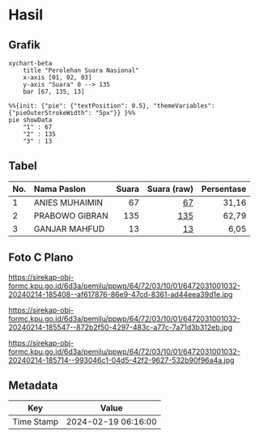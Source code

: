# Hasil

## Grafik

```mermaid
xychart-beta
    title "Perolehan Suara Nasional"
    x-axis [01, 02, 03]
    y-axis "Suara" 0 --> 135
    bar [67, 135, 13]
```

```mermaid
%%{init: {"pie": {"textPosition": 0.5}, "themeVariables": {"pieOuterStrokeWidth": "5px"}} }%%
pie showData
    "1" : 67
    "2" : 135
    "3" : 13
```

## Tabel

| No. | Nama Paslon    | Suara | Suara (raw) | Persentase |
|:--- |:-------------- | -----:| -----------:| ----------:|
| 1   | ANIES MUHAIMIN | 67    | [67][p-1]   | 31,16      |
| 2   | PRABOWO GIBRAN | 135   | [135][p-2]  | 62,79      |
| 3   | GANJAR MAHFUD  | 13    | [13][p-3]   | 6,05       |


[p-1]: https://github.com/gigit-pemilu/pemilu-2024/blob/main/pilpres/hitung-suara/sub/64-kalimantan-timur/sub/72-kota-samarinda/sub/03-samarinda-ulu/sub/1001-teluk-lerong-ilir/sub/032-tps/sub/paslon-1.txt
[p-2]: https://github.com/gigit-pemilu/pemilu-2024/blob/main/pilpres/hitung-suara/sub/64-kalimantan-timur/sub/72-kota-samarinda/sub/03-samarinda-ulu/sub/1001-teluk-lerong-ilir/sub/032-tps/sub/paslon-2.txt
[p-3]: https://github.com/gigit-pemilu/pemilu-2024/blob/main/pilpres/hitung-suara/sub/64-kalimantan-timur/sub/72-kota-samarinda/sub/03-samarinda-ulu/sub/1001-teluk-lerong-ilir/sub/032-tps/sub/paslon-3.txt

## Foto C Plano

https://sirekap-obj-formc.kpu.go.id/6d3a/pemilu/ppwp/64/72/03/10/01/6472031001032-20240214-185408--af617876-86e9-47cd-8361-ad44eea39d1e.jpg

https://sirekap-obj-formc.kpu.go.id/6d3a/pemilu/ppwp/64/72/03/10/01/6472031001032-20240214-185547--872b2f50-4297-483c-a77c-7a71d3b312eb.jpg

https://sirekap-obj-formc.kpu.go.id/6d3a/pemilu/ppwp/64/72/03/10/01/6472031001032-20240214-185714--993046c1-04d5-42f2-9627-532b90f96a4a.jpg


## Metadata

| Key        | Value               |
| ---------- | ------------------- |
| Time Stamp | 2024-02-19 06:16:00 |



